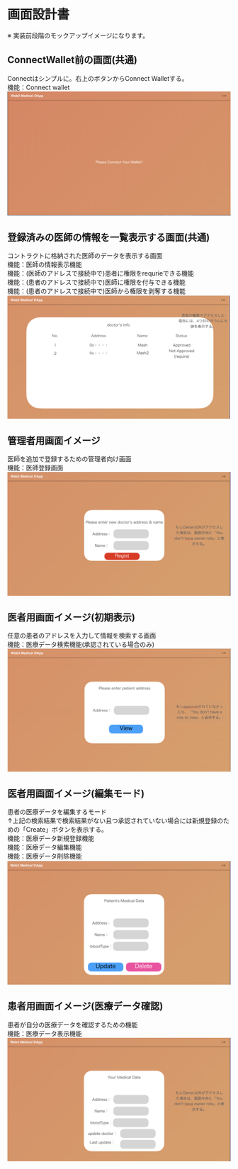 # 画面設計書

※ 実装前段階のモックアップイメージになります。

## ConnectWallet前の画面(共通)

Connectはシンプルに。右上のボタンからConnect Walletする。  
機能：Connect wallet
<img src="./assets/connectWallet.png">

## 登録済みの医師の情報を一覧表示する画面(共通)
コントラクトに格納された医師のデータを表示する画面  
機能：医師の情報表示機能  
機能：(医師のアドレスで接続中で)患者に権限をrequrieできる機能  
機能：(患者のアドレスで接続中で)医師に権限を付与できる機能  
機能：(患者のアドレスで接続中で)医師から権限を剥奪する機能 
<img src="./assets/doctorInfo.png">

## 管理者用画面イメージ
医師を追加で登録するための管理者向け画面  
機能：医師登録画面  
<img src="./assets/regist.png">

## 医者用画面イメージ(初期表示)
任意の患者のアドレスを入力して情報を検索する画面  
機能：医療データ検索機能(承認されている場合のみ)
<img src="./assets/doctorInit.png">

## 医者用画面イメージ(編集モード)
患者の医療データを編集するモード  
↑上記の検索結果で検索結果がない且つ承認されていない場合には新規登録のための「Create」ボタンを表示する。  
機能：医療データ新規登録機能  
機能：医療データ編集機能  
機能：医療データ削除機能
<img src="./assets/doctorView.png">

## 患者用画面イメージ(医療データ確認)
患者が自分の医療データを確認するための機能  
機能：医療データ表示機能
<img src="./assets/patient.png">


